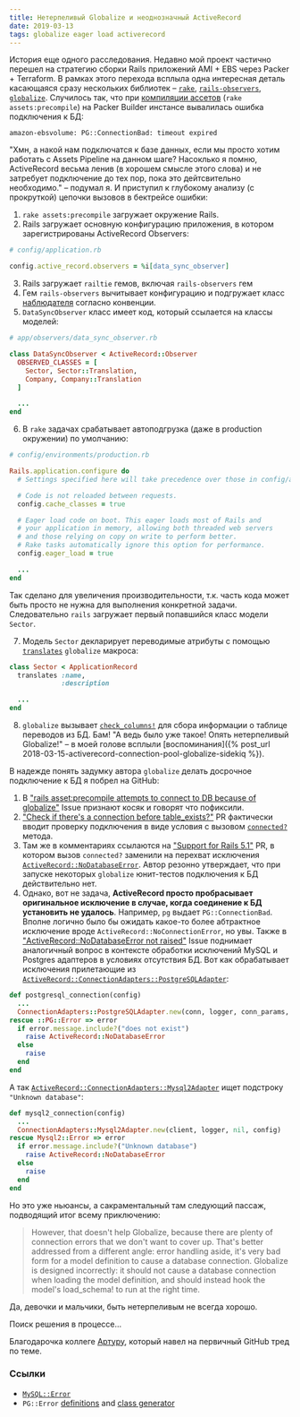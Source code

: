 ```yaml
---
title: Нетерпеливый Globalize и неоднозначный ActiveRecord
date: 2019-03-13
tags: globalize eager load activerecord
---
```


История еще одного расследования. Недавно мой проект частично перешел на стратегию сборки Rails приложений AMI + EBS через Packer + Terraform. В рамках этого перехода всплыла одна интересная деталь касающаяся сразу нескольких библиотек – [`rake`](https://github.com/ruby/rake), [`rails-observers`](https://github.com/rails/rails-observers), [`globalize`](https://github.com/globalize/globalize). Случилось так, что при [компиляции ассетов](https://guides.rubyonrails.org/asset_pipeline.html#precompiling-assets) (`rake assets:precompile`) на Packer Builder инстансе вывалилась ошибка подключения к БД:

    amazon-ebsvolume: PG::ConnectionBad: timeout expired

"Хмн, а накой нам подключатся к базе данных, если мы просто хотим работать с Assets Pipeline на данном шаге? Насоклько я помню, ActiveRecord весьма ленив (в хорошем смысле этого слова) и не затребует подключение до тех пор, пока это дейтсвительно необходимо." – подумал я. И приступил к глубокому анализу (с прокруткой) цепочки вызовов в бектрейсе ошибки:

1. `rake assets:precompile` загружает окружение Rails.
2. Rails загружает основную конфигурацию приложения, в котором зарегистрированы ActiveRecord Observers:

```ruby
# config/application.rb

config.active_record.observers = %i[data_sync_observer]
````

3. Rails загружает `railtie` гемов, включая `rails-observers` гем
4. Гем `rails-observers` вычитывает конфигурацию и подгружает класс [наблюдателя](https://ru.wikipedia.org/wiki/%D0%9D%D0%B0%D0%B1%D0%BB%D1%8E%D0%B4%D0%B0%D1%82%D0%B5%D0%BB%D1%8C_(%D1%88%D0%B0%D0%B1%D0%BB%D0%BE%D0%BD_%D0%BF%D1%80%D0%BE%D0%B5%D0%BA%D1%82%D0%B8%D1%80%D0%BE%D0%B2%D0%B0%D0%BD%D0%B8%D1%8F)) согласно конвенции.
5. `DataSyncObserver` класс имеет код, который ссылается на классы моделей:

```ruby
# app/observers/data_sync_observer.rb

class DataSyncObserver < ActiveRecord::Observer
  OBSERVED_CLASSES = [
    Sector, Sector::Translation,
    Company, Company::Translation
  ]

  ...
end
```

6. В `rake` задачах срабатывает автоподгрузка (даже в production окружении) по умолчанию:

```ruby
# config/environments/production.rb

Rails.application.configure do
  # Settings specified here will take precedence over those in config/application.rb.

  # Code is not reloaded between requests.
  config.cache_classes = true

  # Eager load code on boot. This eager loads most of Rails and
  # your application in memory, allowing both threaded web servers
  # and those relying on copy on write to perform better.
  # Rake tasks automatically ignore this option for performance.
  config.eager_load = true

  ...
end
```

Так сделано для увеличения производительности, т.к. часть кода может быть просто не нужна для выполнения конкретной задачи. Следовательно `rails` загружает первый попавшийся класс модели `Sector`.

7. Модель `Sector` декларирует переводимые атрибуты с помощью [`translates`](https://github.com/globalize/globalize/blob/master/lib/globalize/active_record/act_macro.rb#L4) `globalize` макроса:

```ruby
class Sector < ApplicationRecord
  translates :name,
             :description

  ...
end
```

8. `globalize` вызывает [`check_columns!`](https://github.com/globalize/globalize/blob/master/lib/globalize/active_record/act_macro.rb#L53) для сбора информации о таблице переводов из БД. Бам! "А ведь было уже такое! Опять нетерпеливый Globalize!" – в моей голове всплыли [воспоминания]({% post_url 2018-03-15-activerecord-connection-pool-globalize-sidekiq %}).



В надежде понять задумку автора `globalize` делать досрочное подключение к БД я побрел на GitHub:

1. В ["rails asset:precompile attempts to connect to DB because of globalize"](https://github.com/globalize/globalize/issues/601) Issue признают косяк и говорят что пофиксили.
2. ["Check if there's a connection before table_exists?"](https://github.com/globalize/globalize/pull/602) PR фактически вводит проверку подключения в виде условия с вызовом [`connected?`](https://api.rubyonrails.org/classes/ActiveRecord/ConnectionHandling.html#method-i-connected-3F) метода.
3. Там же в комментариях ссылаются на ["Support for Rails 5.1"](https://github.com/globalize/globalize/pull/619#commitcomment-22174073) PR, в котором вызов `connected?` заменили на перехват исключения [`ActiveRecord::NoDatabaseError`](https://api.rubyonrails.org/classes/ActiveRecord/NoDatabaseError.html). Автор резонно утверждает, что при запуске некоторых `globalize` юнит-тестов подключения к БД действительно нет.
4. Однако, вот не задача, **ActiveRecord просто пробрасывает оригинальное исключение в случае, когда соединение к БД установить не удалось**. Например, `pg` выдает `PG::ConnectionBad`. Вполне логично было бы ожидать какое-то более абтрактное исключение вроде `ActiveRecord::NoConnectionError`, но увы. Также в ["ActiveRecord::NoDatabaseError not raised"](https://github.com/rails/rails/issues/32994) Issue поднимает аналогичный вопрос в контексте обработки исключений MySQL и Postgres адаптеров в условиях отсутствия БД. Вот как обрабатывает исключения прилетающие из [`ActiveRecord::ConnectionAdapters::PostgreSQLAdapter`]( https://github.com/rails/rails/blob/master/activerecord/lib/active_record/connection_adapters/postgresql_adapter.rb#L48):

```ruby
def postgresql_connection(config)
  ...
  ConnectionAdapters::PostgreSQLAdapter.new(conn, logger, conn_params, config)
rescue ::PG::Error => error
  if error.message.include?("does not exist")
    raise ActiveRecord::NoDatabaseError
  else
    raise
  end
end
```

А так [`ActiveRecord::ConnectionAdapters::Mysql2Adapter`](https://github.com/rails/rails/blob/master/activerecord/lib/active_record/connection_adapters/mysql2_adapter.rb#L24) ищет подстроку `"Unknown database"`:

```ruby
def mysql2_connection(config)
  ...
  ConnectionAdapters::Mysql2Adapter.new(client, logger, nil, config)
rescue Mysql2::Error => error
  if error.message.include?("Unknown database")
    raise ActiveRecord::NoDatabaseError
  else
    raise
  end
end
```

Но это уже ньюансы, а сакраментальный там следующий пассаж, подводящий итог всему приключению:

<blockquote>
However, that doesn't help Globalize, because there are plenty of connection errors that we don't want to cover up. That's better addressed from a different angle: error handling aside, it's very bad form for a model definition to cause a database connection. Globalize is designed incorrectly: it should not cause a database connection when loading the model definition, and should instead hook the model's load_schema! to run at the right time.
</blockquote>

Да, девочки и мальчики, быть нетерпеливым не всегда хорошо.

Поиск решения в процессе...

Благодарочка коллеге [Артуру](https://twitter.com/artlugovoy), который навел на первичный GitHub тред по теме.

### Ссылки

- [`MySQL::Error`](https://github.com/brianmario/mysql2/blob/master/lib/mysql2/error.rb)
- `PG::Error` [definitions](https://bitbucket.org/ged/ruby-pg/src/fddea15f846d3f900665fbe8760fcd4e90bc9b70/ext/errorcodes.def) and [class generator](https://bitbucket.org/ged/ruby-pg/src/fddea15f846d3f900665fbe8760fcd4e90bc9b70/ext/errorcodes.rb)
